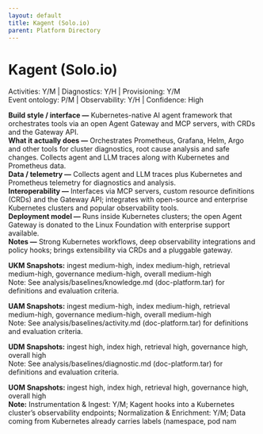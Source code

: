 ```yaml
---
layout: default
title: Kagent (Solo.io)
parent: Platform Directory
---
```


# Kagent (Solo.io)

Activities: Y/M | Diagnostics: Y/H | Provisioning: Y/M  <br>
Event ontology: P/M | Observability: Y/H | Confidence: High

**Build style / interface —** Kubernetes-native AI agent framework that orchestrates tools via an open Agent Gateway and MCP servers, with CRDs and the Gateway API.  
**What it actually does —** Orchestrates Prometheus, Grafana, Helm, Argo and other tools for cluster diagnostics, root cause analysis and safe changes. Collects agent and LLM traces along with Kubernetes and Prometheus data.  
**Data / telemetry —** Collects agent and LLM traces plus Kubernetes and Prometheus telemetry for diagnostics and analysis.  
**Interoperability —** Interfaces via MCP servers, custom resource definitions (CRDs) and the Gateway API; integrates with open-source and enterprise Kubernetes clusters and popular observability tools.  
**Deployment model —** Runs inside Kubernetes clusters; the open Agent Gateway is donated to the Linux Foundation with enterprise support available.  
**Notes —** Strong Kubernetes workflows, deep observability integrations and policy hooks; brings extensibility via CRDs and a pluggable gateway.

**UKM Snapshots:**
ingest medium-high, index medium-high, retrieval medium-high, governance medium-high, overall medium-high  <br>
Note: See analysis/baselines/knowledge.md (doc-platform.tar) for definitions and evaluation criteria.







**UAM Snapshots:**
ingest medium-high, index medium-high, retrieval medium-high, governance medium-high, overall medium-high  <br>
Note: See analysis/baselines/activity.md (doc-platform.tar) for definitions and evaluation criteria.






**UDM Snapshots:**
ingest high, index high, retrieval high, governance high, overall high  <br>
Note: See analysis/baselines/diagnostic.md (doc-platform.tar) for definitions and evaluation criteria.






**UOM Snapshots:**
ingest high, index high, retrieval high, governance high, overall high  <br>
**Note:** Instrumentation & Ingest: Y/M; Kagent hooks into a Kubernetes cluster’s observability endpoints; Normalization & Enrichment: Y/M; Data coming from Kubernetes already carries labels (namespace, pod nam
